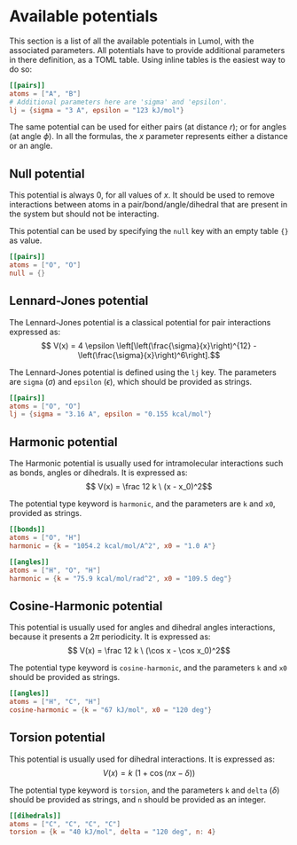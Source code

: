# Available potentials

This section is a list of all the available potentials in Lumol, with the
associated parameters. All potentials have to provide additional parameters in
there definition, as a TOML table. Using inline tables is the easiest way to do
so:

```toml
[[pairs]]
atoms = ["A", "B"]
# Additional parameters here are 'sigma' and 'epsilon'.
lj = {sigma = "3 A", epsilon = "123 kJ/mol"}
```

The same potential can be used for either pairs (at distance $r$); or for
angles (at angle $\phi$). In all the formulas, the $x$ parameter
represents either a distance or an angle.

## Null potential

This potential is always 0, for all values of $x$. It should be used to remove
interactions between atoms in a pair/bond/angle/dihedral that are
present in the system but should not be interacting.

This potential can be used by specifying the `null` key with an empty table `{}`
as value.

```toml
[[pairs]]
atoms = ["O", "O"]
null = {}
```

## Lennard-Jones potential

The Lennard-Jones potential is a classical potential for pair interactions
expressed as: $$ V(x) = 4 \epsilon \left[\left(\frac{\sigma}{x}\right)^{12} -
\left(\frac{\sigma}{x}\right)^6\right].$$

The Lennard-Jones potential is defined using the `lj` key. The
parameters are `sigma` ($\sigma$) and `epsilon` ($\epsilon$), which should be
provided as strings.

```toml
[[pairs]]
atoms = ["O", "O"]
lj = {sigma = "3.16 A", epsilon = "0.155 kcal/mol"}
```

## Harmonic potential

The Harmonic potential is usually used for intramolecular interactions such as
bonds, angles or dihedrals. It is expressed as:
$$ V(x) = \frac 12 k \ (x - x_0)^2$$

The potential type keyword is `harmonic`, and the parameters are `k` and `x0`,
provided as strings.

```toml
[[bonds]]
atoms = ["O", "H"]
harmonic = {k = "1054.2 kcal/mol/A^2", x0 = "1.0 A"}

[[angles]]
atoms = ["H", "O", "H"]
harmonic = {k = "75.9 kcal/mol/rad^2", x0 = "109.5 deg"}
```

## Cosine-Harmonic potential

This potential is usually used for angles and dihedral angles interactions,
because it presents a $2\pi$ periodicity. It is expressed as: $$ V(x) = \frac 12
k \ (\cos x - \cos x_0)^2$$

The potential type keyword is `cosine-harmonic`, and the parameters `k` and `x0`
should be provided as strings.

```toml
[[angles]]
atoms = ["H", "C", "H"]
cosine-harmonic = {k = "67 kJ/mol", x0 = "120 deg"}
```

## Torsion potential

This potential is usually used for dihedral interactions. It is
expressed as: $$ V(x) = k \ (1 + \cos(n x - \delta))$$

The potential type keyword is `torsion`, and the parameters `k` and `delta`
($\delta$) should be provided as strings, and `n` should be provided as an
integer.

```toml
[[dihedrals]]
atoms = ["C", "C", "C", "C"]
torsion = {k = "40 kJ/mol", delta = "120 deg", n: 4}
```
